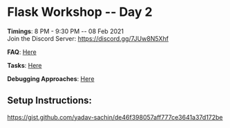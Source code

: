 # Flask Workshop -- Day 2
**Timings**: 8 PM - 9:30 PM -- 08 Feb 2021          
Join the Discord Server: https://discord.gg/7JUw8N5Xhf

**FAQ**: [Here](FAQ.md)

**Tasks**: [Here](tasks.md)

**Debugging Approaches**: [Here](Errors.md)

## Setup Instructions: 
https://gist.github.com/yadav-sachin/de46f398057aff777ce3641a37d172be
